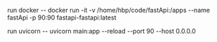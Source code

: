 run docker
        -- docker run -it -v /home/hbp/code/fastApi:/apps --name fastApi -p 90:90 fastapi-fastapi:latest

run uvicorn
        -- uvicorn main:app --reload --port 90 --host 0.0.0.0
        